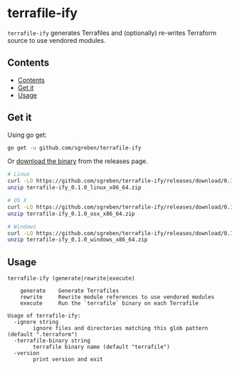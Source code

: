 # terrafile-ify

`terrafile-ify` generates Terrafiles and (optionally) re-writes Terraform source to use vendored modules.

## Contents

- [Contents](#contents)
- [Get it](#get-it)
- [Usage](#usage)

## Get it

Using go get:

```bash
go get -u github.com/sgreben/terrafile-ify
```

Or [download the binary](https://github.com/sgreben/terrafile-ify/releases/latest) from the releases page.

```bash
# Linux
curl -LO https://github.com/sgreben/terrafile-ify/releases/download/0.1.0/terrafile-ify_0.1.0_linux_x86_64.zip
unzip terrafile-ify_0.1.0_linux_x86_64.zip

# OS X
curl -LO https://github.com/sgreben/terrafile-ify/releases/download/0.1.0/terrafile-ify_0.1.0_osx_x86_64.zip
unzip terrafile-ify_0.1.0_osx_x86_64.zip

# Windows
curl -LO https://github.com/sgreben/terrafile-ify/releases/download/0.1.0/terrafile-ify_0.1.0_windows_x86_64.zip
unzip terrafile-ify_0.1.0_windows_x86_64.zip
```

## Usage

```text
terrafile-ify (generate|rewrite|execute)

    generate    Generate Terrafiles
    rewrite     Rewrite module references to use vendored modules
    execute     Run the `terrafile` binary on each Terrafile

Usage of terrafile-ify:
  -ignore string
    	ignore files and directories matching this glob pattern (default ".terraform")
  -terrafile-binary string
    	terrafile binary name (default "terrafile")
  -version
    	print version and exit
```
